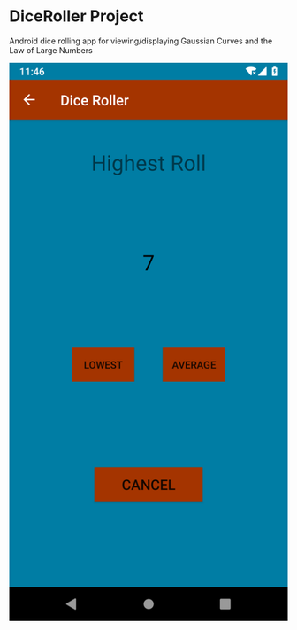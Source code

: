 <link type="text/css" rel="stylesheet" href="https://github.com/frazierjoe/DiceRoller/blob/master/photos/High.png"/>

# DiceRoller Project

Android dice rolling app for viewing/displaying Gaussian Curves and the Law of Large Numbers



<img src="https://github.com/frazierjoe/DiceRoller/blob/master/photos/High.png" alt="high roll"/>
